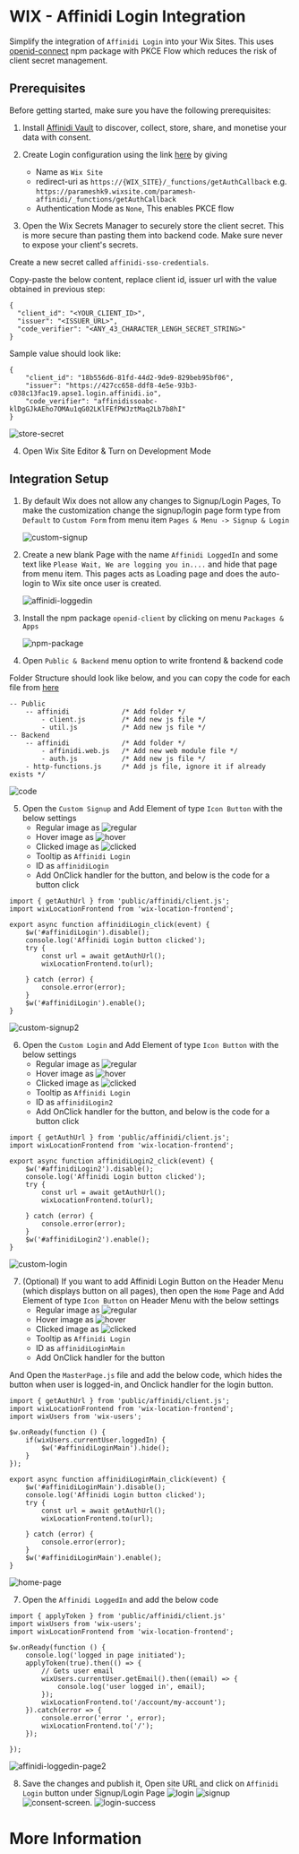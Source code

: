 # WIX - Affinidi Login Integration

Simplify the integration of `Affinidi Login` into your Wix Sites.
This uses [openid-connect](https://www.npmjs.com/package/openid-client) npm package with PKCE Flow which reduces the risk of client secret management.

## Prerequisites

Before getting started, make sure you have the following prerequisites:

1. Install [Affinidi Vault](https://docs.affinidi.com/labs/affinidi-login-basic/#before-you-begin-i-classfa-solid-fa-stari) to discover, collect, store, share, and monetise your data with consent.

2. Create Login configuration using the link [here](https://docs.affinidi.com/docs/affinidi-login/login-configuration/#create-a-login-configuration) by giving 
    - Name as `Wix Site` 
    - redirect-uri as `https://{WIX_SITE}/_functions/getAuthCallback` e.g. `https://parameshk9.wixsite.com/paramesh-affinidi/_functions/getAuthCallback`
    - Authentication Mode as `None`, This enables PKCE flow

3. Open the Wix Secrets Manager to securely store the client secret. This is more secure than pasting them into backend code. Make sure never to expose your client's secrets.

Create a new secret called `affinidi-sso-credentials`.

Copy-paste the below content, replace client id, issuer url with the value obtained in previous step:
```
{
  "client_id": "<YOUR_CLIENT_ID>",
  "issuer": "<ISSUER_URL>",
  "code_verifier": "<ANY_43_CHARACTER_LENGH_SECRET_STRING>"
}
```

Sample value should look like: 
```
{
    "client_id": "18b556d6-81fd-44d2-9de9-829beb95bf06",
    "issuer": "https://427cc658-ddf8-4e5e-93b3-c038c13fac19.apse1.login.affinidi.io",
    "code_verifier": "affinidissoabc-klDgGJkAEho7OMAu1qG02LKlFEfPWJztMaq2Lb7b8hI"
}
```
![store-secret](./images/store-secret.png)

4. Open Wix Site Editor & Turn on Development Mode


## Integration Setup

1. By default Wix does not allow any changes to Signup/Login Pages, To make the customization change the signup/login page form type from `Default` to `Custom Form` from menu item `Pages & Menu -> Signup & Login`

    ![custom-signup](./images/custom-signup.png)

2. Create a new blank Page with the name `Affinidi LoggedIn` and some text like `Please Wait, We are logging you in....` and hide that page from menu item. This pages acts as Loading page and does the auto-login to Wix site once user is created.

    ![affinidi-loggedin](./images/affinidi-loggedin-page.png)

3. Install the npm package `openid-client` by clicking on menu `Packages & Apps`

    ![npm-package](./images/npm-package.png)

4. Open `Public & Backend` menu option to write frontend & backend code

Folder Structure should look like below, and you can copy the code for each file from [here](./src)
```
-- Public
    -- affinidi             /* Add folder */ 
        - client.js         /* Add new js file */ 
        - util.js           /* Add new js file */ 
-- Backend
    -- affinidi             /* Add folder */ 
        - affinidi.web.js   /* Add new web module file */ 
        - auth.js           /* Add new js file */ 
    - http-functions.js     /* Add js file, ignore it if already exists */ 
```
    
![code](./images/code.png)

5. Open the `Custom Signup` and Add Element of type `Icon Button` with the below settings
    - Regular image as ![regular](../assets/affinidi-login-button-regular.png)
    - Hover image as ![hover](../assets/affinidi-login-button-hover.png)
    - Clicked image as ![clicked](../assets/affinidi-login-button-pressed.png)
    - Tooltip as `Affinidi Login`
    - ID as `affinidiLogin`
    - Add OnClick handler for the button, and below is the code for a button click 
    
```
import { getAuthUrl } from 'public/affinidi/client.js';
import wixLocationFrontend from 'wix-location-frontend';

export async function affinidiLogin_click(event) {
    $w('#affinidiLogin').disable();
	console.log('Affinidi Login button clicked');
    try {
        const url = await getAuthUrl();
        wixLocationFrontend.to(url);

    } catch (error) {
        console.error(error);
    }
	$w('#affinidiLogin').enable();
}
```
![custom-signup2](./images/custom-signup2.png)

6. Open the `Custom Login` and Add Element of type `Icon Button` with the below settings
    - Regular image as ![regular](../assets/affinidi-login-icon-regular.png)
    - Hover image as ![hover](../assets/affinidi-login-icon-hover.png)
    - Clicked image as ![clicked](../assets/affinidi-login-icon-pressed.png)
    - Tooltip as `Affinidi Login`
    - ID as `affinidiLogin2`
    - Add OnClick handler for the button, and below is the code for a button click 

```
import { getAuthUrl } from 'public/affinidi/client.js';
import wixLocationFrontend from 'wix-location-frontend';

export async function affinidiLogin2_click(event) {
    $w('#affinidiLogin2').disable();
	console.log('Affinidi Login button clicked');
    try {
        const url = await getAuthUrl();
        wixLocationFrontend.to(url);

    } catch (error) {
        console.error(error);
    }
	$w('#affinidiLogin2').enable();
}
```

![custom-login](./images/custom-login.png)

7. (Optional) If you want to add Affinidi Login Button on the Header Menu (which displays button on all pages), then open the `Home` Page and Add Element of type `Icon Button` on Header Menu with the below settings
    - Regular image as ![regular](../assets/affinidi-login-button-regular.png)
    - Hover image as ![hover](../assets/affinidi-login-button-hover.png)
    - Clicked image as ![clicked](../assets/affinidi-login-button-pressed.png)
    - Tooltip as `Affinidi Login`
    - ID as `affinidiLoginMain`
    - Add OnClick handler for the button

And Open the `MasterPage.js` file and add the below code, which hides the button when user is logged-in, and Onclick handler for the login button.

```
import { getAuthUrl } from 'public/affinidi/client.js';
import wixLocationFrontend from 'wix-location-frontend';
import wixUsers from 'wix-users';

$w.onReady(function () {
	if(wixUsers.currentUser.loggedIn) {
		$w('#affinidiLoginMain').hide();
	}
});

export async function affinidiLoginMain_click(event) {
    $w('#affinidiLoginMain').disable();
	console.log('Affinidi Login button clicked');
    try {
        const url = await getAuthUrl();
        wixLocationFrontend.to(url);

    } catch (error) {
        console.error(error);
    }
	$w('#affinidiLoginMain').enable();
}
```
![home-page](./images/home-page.png)

7. Open the `Affinidi LoggedIn` and add the below code 
```
import { applyToken } from 'public/affinidi/client.js'
import wixUsers from 'wix-users';
import wixLocationFrontend from 'wix-location-frontend';

$w.onReady(function () {
	console.log('logged in page initiated');
	applyToken(true).then(() => {
        // Gets user email
        wixUsers.currentUser.getEmail().then((email) => {
            console.log('user logged in', email);
        });
		wixLocationFrontend.to('/account/my-account');		
    }).catch(error => {
		console.error('error ', error);
		wixLocationFrontend.to('/');
	});

});
```
![affinidi-loggedin-page2](./images/affinidi-loggedin-page2.png)

8. Save the changes and publish it, Open site URL and click on `Affinidi Login` button under Signup/Login Page
![login](./images/login.png)
![signup](./images/signup.png)
![consent-screen.](./images/consent-screen.png)
![login-success](./images/login-success.png)




# More Information

